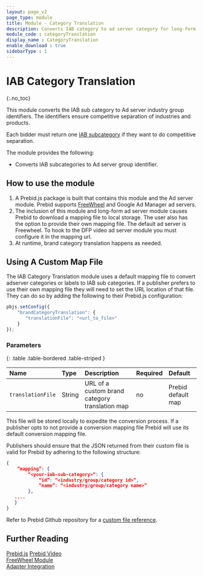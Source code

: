 ```yaml
---
layout: page_v2
page_type: module
title: Module - Category Translation
description: Converts IAB category to ad server category for long-form videos.
module_code : categoryTranslation
display_name : CategoryTranslation
enable_download : true
sidebarType : 1
---
```


# IAB Category Translation
{:.no_toc}

This module converts the IAB sub category to Ad server industry group identifiers. The identifiers ensure competitive separation of industries and products.

Each bidder must return one [IAB subcategory](https://support.aerserv.com/hc/en-us/articles/207148516-List-of-IAB-Categories) if they want to do competitive separation.

The module provides the following:

- Converts IAB subcategories to Ad server group identifier.

## How to use the module

1. A Prebid.js package is built that contains this module and the Ad server module. Prebid supports [FreeWheel](/dev-docs/modules/freewheel.html) and Google Ad Manager ad servers.
2. The inclusion of this module and long-form ad server module causes Prebid to download a mapping file to local storage. The user also has the option to provide their own mapping file. The default ad server is Freewheel. To hook to the DFP video ad server module you must configure it in the mapping url.
3. At runtime, brand category translation happens as needed.

## Using A Custom Map File

The IAB Category Translation module uses a default mapping file to convert adserver categories or labels to IAB sub categories. If a publisher prefers to use their own mapping file they will need to set the URL location of that file. They can do so by adding the following to their Prebid.js configuration:

```javascript
pbjs.setConfig({
    "brandCategoryTranslation": {
       "translationFile": "<url_to_file>"
    }
});
```

### Parameters

{: .table .table-bordered .table-striped }

| Name | Type | Description | Required | Default |
| :--- | :--- | :--- | :--- | :--- |
| `translationFile` | String | URL of a custom brand category translation map | no | Prebid default map |

This file will be stored locally to expedite the conversion process. If a publisher opts to not provide a conversion mapping file Prebid will use its default conversion mapping file.

Publishers should ensure that the JSON returned from their custom file is valid for Prebid by adhering to the following structure:

```JSON
{
    “mapping”: {
        “<your-iab-sub-category>“: {
            “id”: “<industry/group/category id>“,
            “name”: “<industry/group/category name>”
        },
   ....
   }
}
```

Refer to Prebid Github repository for a [custom file reference](https://github.com/prebid/category-mapping-file).

## Further Reading

[Prebid.js](/dev-docs/getting-started.html)
[Prebid Video](/prebid-video/video-overview.html)  
[FreeWheel Module](/dev-docs/modules/freewheel.html)  
[Adapter Integration](/dev-docs/bidder-adaptor.html)
